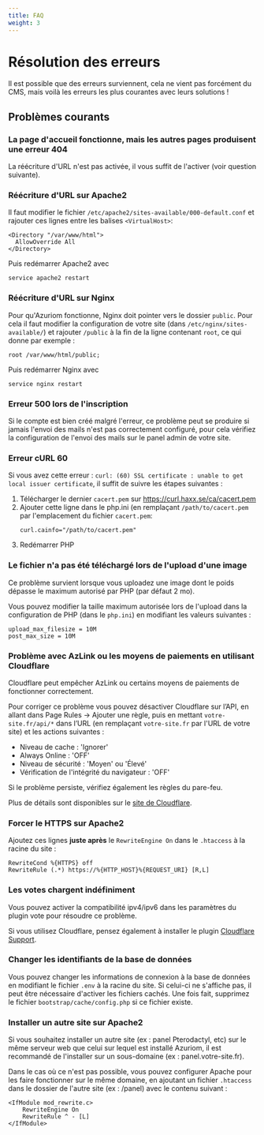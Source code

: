 ```yaml
---
title: FAQ
weight: 3
---
```


# Résolution des erreurs

Il est possible que des erreurs surviennent, cela ne vient pas forcément du CMS,
mais voilà les erreurs les plus courantes avec leurs solutions !

## Problèmes courants

### La page d'accueil fonctionne, mais les autres pages produisent une erreur 404

La réécriture d'URL n'est pas activée, il vous suffit de l'activer (voir question suivante).

### Réécriture d'URL sur Apache2
Il faut modifier le fichier `/etc/apache2/sites-available/000-default.conf` et rajouter ces lignes entre les balises `<VirtualHost>`:
```
<Directory "/var/www/html">
  AllowOverride All
</Directory>
```

Puis redémarrer Apache2 avec
```
service apache2 restart
```

### Réécriture d'URL sur Nginx
Pour qu'Azuriom fonctionne, Nginx doit pointer vers le dossier `public`.
Pour cela il faut modifier la configuration de votre site (dans `/etc/nginx/sites-available/`) et rajouter `/public` à la fin de la
ligne contenant `root`, ce qui donne par exemple :
```
root /var/www/html/public;
```

Puis redémarrer Nginx avec
```
service nginx restart
```

### Erreur 500 lors de l'inscription

Si le compte est bien créé malgré l'erreur, ce problème peut se produire si
jamais l'envoi des mails n'est pas correctement configuré, pour cela vérifiez
la configuration de l'envoi des mails sur le panel admin de votre site.

### Erreur cURL 60

Si vous avez cette erreur :
`curl: (60) SSL certificate : unable to get local issuer certificate`, il suffit
de suivre les étapes suivantes :
1) Télécharger le dernier `cacert.pem` sur https://curl.haxx.se/ca/cacert.pem
1) Ajouter cette ligne dans le php.ini (en remplaçant `/path/to/cacert.pem` par
l'emplacement du fichier `cacert.pem`:
   ```
   curl.cainfo="/path/to/cacert.pem"
   ```
1) Redémarrer PHP

### Le fichier n'a pas été téléchargé lors de l'upload d'une image

Ce problème survient lorsque vous uploadez une image dont le poids dépasse le
maximum autorisé par PHP (par défaut 2 mo).

Vous pouvez modifier la taille maximum autorisée lors de l'upload dans la configuration
de PHP (dans le `php.ini`) en modifiant les valeurs suivantes :
```
upload_max_filesize = 10M
post_max_size = 10M
```

### Problème avec AzLink ou les moyens de paiements en utilisant Cloudflare

Cloudflare peut empêcher AzLink ou certains moyens de paiements de fonctionner
correctement.

Pour corriger ce problème vous pouvez désactiver Cloudflare sur l’API, en allant
dans Page Rules -> Ajouter une règle, puis en mettant `votre-site.fr/api/*` dans l’URL
(en remplaçant `votre-site.fr` par l'URL de votre site) et les actions suivantes :
* Niveau de cache : 'Ignorer'
* Always Online : 'OFF'
* Niveau de sécurité : 'Moyen' ou 'Élevé'
* Vérification de l'intégrité du navigateur : 'OFF'

Si le problème persiste, vérifiez également les règles du pare-feu.

Plus de détails sont disponibles sur le [site de Cloudflare](https://support.cloudflare.com/hc/en-us/articles/200504045-Using-Cloudflare-with-your-API).

### Forcer le HTTPS sur Apache2

Ajoutez ces lignes **juste après** le `RewriteEngine On` dans le `.htaccess` à la racine du site :
```
RewriteCond %{HTTPS} off
RewriteRule (.*) https://%{HTTP_HOST}%{REQUEST_URI} [R,L]
```

### Les votes chargent indéfiniment

Vous pouvez activer la compatibilité ipv4/ipv6 dans les paramètres du plugin vote
pour résoudre ce problème.

Si vous utilisez Cloudflare, pensez également à installer le plugin
[Cloudflare Support](https://market.azuriom.com/resources/12).

### Changer les identifiants de la base de données

Vous pouvez changer les informations de connexion à la base de données en modifiant
le fichier `.env` à la racine du site. Si celui-ci ne s'affiche pas, il peut être nécessaire
d'activer les fichiers cachés.
Une fois fait, supprimez le fichier `bootstrap/cache/config.php` si ce fichier existe.

### Installer un autre site sur Apache2

Si vous souhaitez installer un autre site (ex : panel Pterodactyl, etc)
sur le même serveur web que celui sur lequel est installé Azuriom, il est recommandé
de l'installer sur un sous-domaine (ex : panel.votre-site.fr).

Dans le cas où ce n'est pas possible, vous pouvez configurer Apache pour les faire
fonctionner sur le même domaine, en ajoutant un fichier `.htaccess` dans le dossier
de l'autre site (ex : /panel) avec le contenu suivant :
```
<IfModule mod_rewrite.c>
    RewriteEngine On
    RewriteRule ^ - [L]
</IfModule>
``` 
